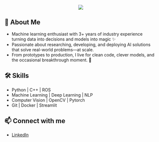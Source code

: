 
<p align="center">
  <img src="https://readme-typing-svg.herokuapp.com?font=Fira+Code&size=40&pause=1000&color=00C896&center=true&vCenter=true&width=600&lines=Hi+there%2C+I'm+Sadashiv" />
</p>



## 🚀 About Me
- Machine learning enthusiast with 3+ years of industry experience turning data into decisions and models into magic ✨
- Passionate about researching, developing, and deploying AI solutions that solve real-world problems—at scale.
- From prototypes to production, I live for clean code, clever models, and the occasional breakthrough moment. 🚀

## 🛠️ Skills
- Python | C++ | ROS
- Machine Learning | Deep Learning | NLP
- Computer Vision | OpenCV | Pytorch
- Git | Docker | Streamlit
<!--
## 📈 My GitHub Stats
![Sadashiv's GitHub stats](https://github-readme-stats.vercel.app/api?username=sadavaidya&show_icons=true&theme=radical)

-->
## 📫 Connect with me
- [LinkedIn](https://www.linkedin.com/in/sadashiv20/)

<!--
**sadavaidya/sadavaidya** is a ✨ _special_ ✨ repository because its `README.md` (this file) appears on your GitHub profile.

Here are some ideas to get you started:

- 🔭 I’m currently working on ...
- 🌱 I’m currently learning ...
- 👯 I’m looking to collaborate on ...
- 🤔 I’m looking for help with ...
- 💬 Ask me about ...
- 📫 How to reach me: ...
- 😄 Pronouns: ...
- ⚡ Fun fact: ...
-->
